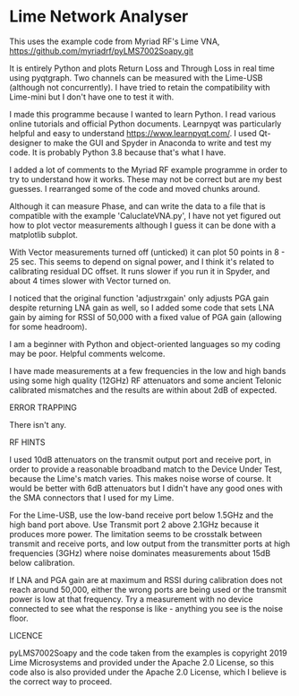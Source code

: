 # Lime Network Analyser
 
 This uses the example code from Myriad RF's Lime VNA, 
https://github.com/myriadrf/pyLMS7002Soapy.git
 
It is entirely Python and plots Return Loss and Through Loss in real time using 
pyqtgraph.  Two channels can be measured with the Lime-USB (although not 
concurrently).  I have tried to retain the compatibility with Lime-mini but I 
don't have one to test it with.

I made this programme because I wanted to learn Python.  I read various online 
tutorials and official Python documents.  Learnpyqt was particularly helpful and 
easy to understand https://www.learnpyqt.com/.  I used Qt-designer to make the 
GUI and Spyder in Anaconda to write and test my code.  It is probably Python 3.8 
because that's what I have.

I added a lot of comments to the Myriad RF example programme in order to try to 
understand how it works.  These may not be correct but are my best guesses.  I 
rearranged some of the code and moved chunks around.

Although it can measure Phase, and can write the data to a file that is 
compatible with the example 'CaluclateVNA.py', I have not yet figured out how to 
plot vector measurements although I guess it can be done with a matplotlib subplot.

With Vector measurements turned off (unticked) it can plot 50 points in 8 - 25 
sec.  This seems to depend on signal power, and I think it's related to 
calibrating residual DC offset.  It runs slower if you run it in Spyder, and 
about 4 times slower with Vector turned on.

I noticed that the original function 'adjustrxgain' only adjusts PGA gain 
despite returning LNA gain as well, so I added some code that sets LNA gain by 
aiming for RSSI of 50,000 with a fixed value of PGA gain (allowing for some 
headroom).

I am a beginner with Python and object-oriented languages so my coding may be 
poor.  Helpful comments welcome.

I have made measurements at a few frequencies in the low and high bands using 
some high quality (12GHz) RF attenuators and some ancient Telonic calibrated 
mismatches and the results are within about 2dB of expected.

ERROR TRAPPING

There isn't any.

RF HINTS

I used 10dB attenuators on the transmit output port and receive port, in order 
to provide a reasonable broadband match to the Device Under Test, because the 
Lime's match varies.  This makes noise worse of course.  It would be better with 
6dB attenuators but I didn't have any good ones with the SMA connectors that I 
used for my Lime.

For the Lime-USB, use the low-band receive port below 1.5GHz and the high band 
port above.  Use Transmit port 2 above 2.1GHz because it produces more power.
The limitation seems to be crosstalk between transmit and receive ports, and low 
output from the transmitter ports at high frequencies (3GHz) where
noise dominates measurements about 15dB below calibration.

If LNA and PGA gain are at maximum and RSSI during calibration does not reach 
around 50,000, either the wrong ports are being used or the transmit power is 
low at that frequency.  Try a measurement with no device connected to see what 
the response is like - anything you see is the noise floor.

LICENCE

pyLMS7002Soapy and the code taken from the examples is copyright 2019 Lime 
Microsystems and provided under the Apache 2.0 License, so this code also is 
also provided under the Apache 2.0 License, which I believe is the correct way 
to proceed.
